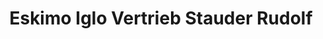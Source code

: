 ---
title: "Eskimo Iglo Vertrieb Stauder Rudolf"
url: /nussdorf-debant/eskimo-iglo-vertrieb-stauder-rudolf/
shop: Tiefkühl
---